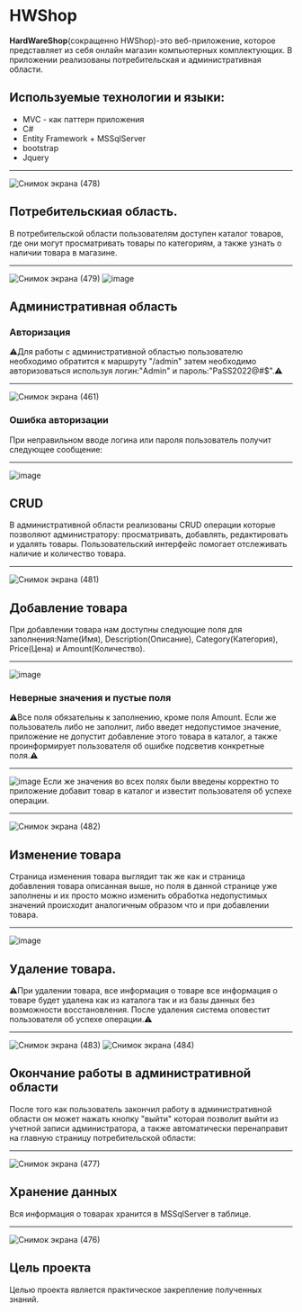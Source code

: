 # HWShop
**HardWareShop**(сокращенно HWShop)-это веб-приложение, которое представляет из себя онлайн магазин компьютерных комплектующих. В приложении реализованы потребительская и административная области.
## Используемые технологии и языки:
+ MVC - как паттерн приложения
+ C# 
+ Entity Framework + MSSqlServer 
+ bootstrap
+ Jquery
___
![Снимок экрана (478)](https://user-images.githubusercontent.com/55952268/153917527-a30a9cdf-74c3-4bfa-8dfa-0502974f88ff.png)
## Потребительскиая область.
В потребительской области пользователям доступен каталог товаров, где они могут просматривать товары по категориям, а также узнать о наличии товара в магазине.
___
![Снимок экрана (479)](https://user-images.githubusercontent.com/55952268/153917693-d29b00a7-329f-4f6a-a562-3b4c88276264.png)
![image](https://user-images.githubusercontent.com/55952268/153917916-5933589a-3c84-45f8-9758-a14bef7d4fa2.png)
## Административная область
### Авторизация
⚠️Для работы с административной областью пользователю необходимо обратится к маршруту "/admin" затем необходимо авторизоваться используя логин:"Admin" и пароль:"PaSS2022@#$".⚠️
___
![Снимок экрана (461)](https://user-images.githubusercontent.com/55952268/153482926-4f1228c4-f4d5-4939-aa56-a60d2bb67ddd.png)
### Ошибка авторизации
При неправильном вводе логина или пароля пользователь получит следующее сообщение:
___
![image](https://user-images.githubusercontent.com/55952268/153484079-d5d8306a-8a96-49cc-8fff-598193ed4cee.png)
## CRUD
В административной области реализованы CRUD операции которые позволяют администратору: просматривать, добавлять, редактировать и удалять товары. Пользовательский интерфейс помогает отслеживать наличие и количество товара.
___
![Снимок экрана (481)](https://user-images.githubusercontent.com/55952268/153918371-28613aef-5544-46cb-9eff-e1de88bbca75.png)
## Добавление товара
При добавлении товара нам доступны следующие поля для заполнения:Name(Имя), Description(Описание), Category(Категория), Price(Цена) и Amount(Количество). 
___
![image](https://user-images.githubusercontent.com/55952268/153485229-22bfc3f6-7249-4264-9101-ec5af4fbad07.png)
### Неверные значения и пустые поля
⚠️Все поля обязательны к заполнению, кроме поля Amount. Если же пользователь либо не заполнит, либо введет недопустимое значение, приложение не допустит добавление этого товара в каталог, а также проинформирует пользователя об ошибке подсветив конкретные поля.⚠️
___
![image](https://user-images.githubusercontent.com/55952268/153487327-a022a0c9-f6c2-43fb-9526-5677141be3a8.png)
Если же значения во всех полях были введены корректно то приложение добавит товар в каталог и известит пользователя об успехе операции.
___
![Снимок экрана (482)](https://user-images.githubusercontent.com/55952268/153922173-e5776c44-4e18-42e8-9bd4-5bc11a25f732.png)
## Изменение товара
Страница изменения товара выглядит так же как и страница добавления товара описанная выше, но поля в данной странице уже заполнены и их просто можно изменить обработка недопустимых значений происходит аналогичным образом что и при добавлении товара.
___
![image](https://user-images.githubusercontent.com/55952268/153492952-b553f80d-198d-4f6e-9ad7-1c57d84af7bd.png)
## Удаление товара.
⚠️При удалении товара, все информация о товаре все информация о товаре будет удалена как из каталога так и из базы данных без возможности восстановления. После удаления система оповестит пользователя об успехе операции.⚠️
___
![Снимок экрана (483)](https://user-images.githubusercontent.com/55952268/153922820-9560855a-f0f7-47e1-8f8c-300c84d7e113.png)
![Снимок экрана (484)](https://user-images.githubusercontent.com/55952268/153922894-26f3e931-e449-4099-b17e-1ef29f55d63d.png)
## Окончание работы в административной области
После того как пользователь закончил работу в административной области он может нажать кнопку "выйти" которая позволит выйти из учетной записи администратора, а также автоматически перенаправит на главную страницу потребительской области:
___
![Снимок экрана (477)](https://user-images.githubusercontent.com/55952268/153769491-4e015bde-78cf-41b6-8e3e-57777c8c65ab.png)
## Хранение данных
Вся информация о товарах хранится в MSSqlServer в таблице.
___
![Снимок экрана (476)](https://user-images.githubusercontent.com/55952268/153758362-812e6e1e-a4f4-4135-8ce3-4795fcb1f537.png)
## Цель проекта
Целью проекта является практическое закрепление полученных знаний. 
